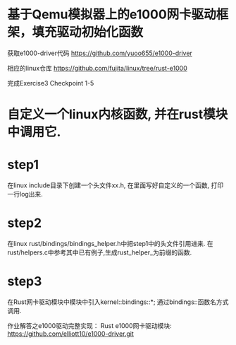 # 基于Qemu模拟器上的e1000网卡驱动框架，填充驱动初始化函数
获取e1000-driver代码 https://github.com/yuoo655/e1000-driver

相应的linux仓库 https://github.com/fujita/linux/tree/rust-e1000

完成Exercise3 Checkpoint 1-5

# 自定义一个linux内核函数, 并在rust模块中调用它.

# step1
在linux include目录下创建一个头文件xx.h, 在里面写好自定义的一个函数, 打印一行log出来. 

# step2
在linux rust/bindings/bindings_helper.h中把step1中的头文件引用进来. 在rust/helpers.c中参考其中已有例子,生成rust_helper_为前缀的函数.

# step3
在Rust网卡驱动模块中模块中引入kernel::bindings::*; 通过bindings::函数名方式调用.

作业解答之e1000驱动完整实现：
Rust e1000网卡驱动模块: https://github.com/elliott10/e1000-driver.git
